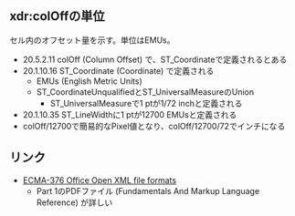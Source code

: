 ## xdr:colOffの単位

セル内のオフセット量を示す。単位はEMUs。

* 20.5.2.11 colOff (Column Offset) で、ST_Coordinateで定義されるとある
* 20.1.10.16 ST_Coordinate (Coordinate) で定義される
    * EMUs (English Metric Units)
    * ST_CoordinateUnqualifiedとST_UniversalMeasureのUnion
        * ST_UniversalMeasureで1 ptが1/72 inchと定義される
* 20.1.10.35 ST_LineWidthに1 ptが12700 EMUsと定義される
* colOff/12700で簡易的なPixel値となり、colOff/12700/72でインチになる

## リンク

* [ECMA-376 Office Open XML file formats](https://www.ecma-international.org/publications-and-standards/standards/ecma-376/)
    * Part 1のPDFファイル (Fundamentals And Markup Language Reference) が詳しい
